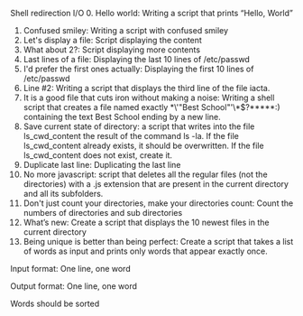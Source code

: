 Shell redirection I/O
0. Hello world: Writing a script that prints “Hello, World”
1. Confused smiley: Writing a script with confused smiley
2. Let's display a file: Script displaying the content
3. What about 2?: Script displaying more contents
4. Last lines of a file: Displaying the last 10 lines of /etc/passwd
5. I'd prefer the first ones actually: Displaying the first 10 lines of /etc/passwd
6. Line #2: Writing a script that displays the third line of the file iacta.
7. It is a good file that cuts iron without making a noise: Writing a shell script that creates a file named exactly \*\\'"Best School"\'\\*$\?\*\*\*\*\*:) containing the text Best School ending by a new line.
8. Save current state of directory: a script that writes into the file ls_cwd_content the result of the command ls -la. If the file ls_cwd_content already exists, it should be overwritten. If the file ls_cwd_content does not exist, create it.
9. Duplicate last line: Duplicating the last line
10. No more javascript:  script that deletes all the regular files (not the directories) with a .js extension that are present in the current directory and all its subfolders.
11. Don't just count your directories, make your directories count: Count the numbers of directories and  sub directories
12. What’s new: Create a script that displays the 10 newest files in the current directory
13. Being unique is better than being perfect: Create a script that takes a list of words as input and prints only words that appear exactly once.



Input format: One line, one word

Output format: One line, one word

Words should be sorted
